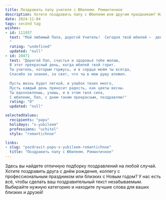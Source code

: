```yaml
---
title: Поздравить папу учителя с Юбилеем. Романтичное
description: Хотите поздравить папу с Юбилеем или другим праздником? Наш ИИ создаст незабываемое поздравление, а вы обязательно выделитесь среди других.  
date: 2024-11-04
tags: second tag
wishes:
- id: 111957
  text: "Мой любимый Папа, дорогой Учитель!  Сегодня твой юбилей –  день, когда хочется сказать тебе о бесконечной любви и благодарности.  Ты –  маяк моей жизни,  источник света и знаний,  человек, чья мудрость и доброта согревали меня всегда. Твоя профессия –  это призвание,  и ты исполняешь его с такой  нежностью и  преданностью,  что  вдохновляешь  не только учеников, но и всех, кто тебя знает.  Пусть этот юбилей станет началом новой,  прекрасной главы твоей жизни,  полной счастья,  любви и  гармонии. Я люблю тебя больше всего на свете!
  "
  rating: "undefined"
  updated: "null"
- id: 20471
  text: "Дорогой Пап, счастья и здоровья тебе желаю,
  В этот прекрасный день, когда юбилей твой горит.
  Ты учитель, которым горжусь, и в сердце моём ты всегда,
  Спасибо за знания, за свет, что ты в мою душу вложил.
  
  Пусть жизнь будет легкой, и улыбок твоих много,
  Пусть каждый день приносит радость, как цветы весны.
  Ты вдохновляешь, учишь, и в этом твоя сила,
  С юбилеем, Пап, с днем таким прекрасным, поздравляю!"
  rating: "0"
  updated: "null"

selectedValues:
  recipients: "papu"
  holidays: "s-yubileem"
  professions: "uchitel"
  style: "romantichnoe"

links:
- slug: "pozdravit-papu-s-yubileem-romantichnoe"
  title: "Поздравить папу с Юбилеем. Романтичное"
---
```


Здесь вы найдете отличную подборку поздравлений на любой случай. 
Хотите поздравить друга с днём рождения, коллегу с профессиональным праздником или близких с Новым годом? У нас есть всё, чтобы сделать ваш поздравительный текст незабываемым. Выбирайте нужную категорию и находите лучшие слова для ваших близких и друзей!
